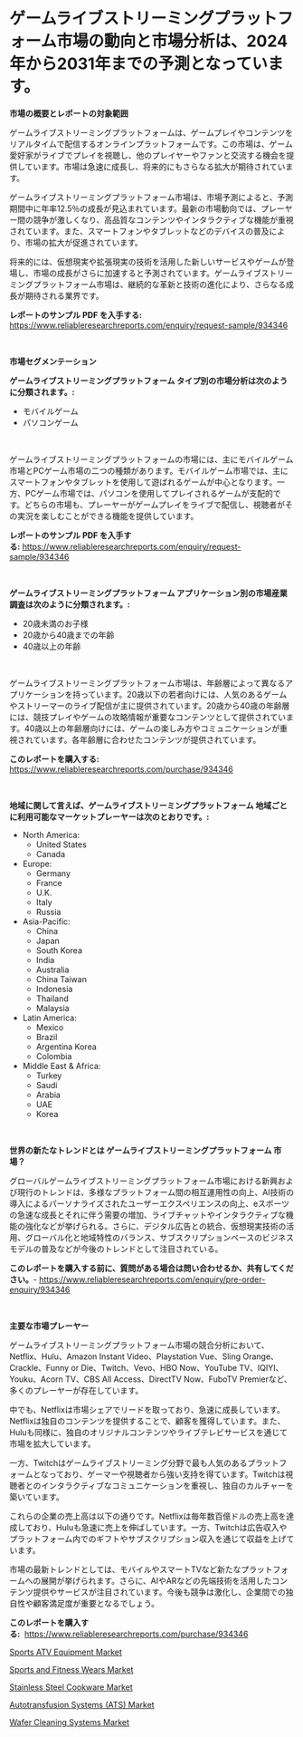 <p><h1>ゲームライブストリーミングプラットフォーム市場の動向と市場分析は、2024年から2031年までの予測となっています。</h1></p><p><strong>市場の概要とレポートの対象範囲</strong></p>
<p><p>ゲームライブストリーミングプラットフォームは、ゲームプレイやコンテンツをリアルタイムで配信するオンラインプラットフォームです。この市場は、ゲーム愛好家がライブでプレイを視聴し、他のプレイヤーやファンと交流する機会を提供しています。市場は急速に成長し、将来的にもさらなる拡大が期待されています。</p><p>ゲームライブストリーミングプラットフォーム市場は、市場予測によると、予測期間中に年率12.5％の成長が見込まれています。最新の市場動向では、プレーヤー間の競争が激しくなり、高品質なコンテンツやインタラクティブな機能が重視されています。また、スマートフォンやタブレットなどのデバイスの普及により、市場の拡大が促進されています。</p><p>将来的には、仮想現実や拡張現実の技術を活用した新しいサービスやゲームが登場し、市場の成長がさらに加速すると予測されています。ゲームライブストリーミングプラットフォーム市場は、継続的な革新と技術の進化により、さらなる成長が期待される業界です。</p></p>
<p><strong>レポートのサンプル PDF を入手する:</strong> <a href="https://www.reliableresearchreports.com/enquiry/request-sample/934346">https://www.reliableresearchreports.com/enquiry/request-sample/934346</a></p>
<p>&nbsp;</p>
<p><strong>市場セグメンテーション</strong></p>
<p><strong>ゲームライブストリーミングプラットフォーム タイプ別の市場分析は次のように分類されます。:</strong></p>
<p><ul><li>モバイルゲーム</li><li>パソコンゲーム</li></ul></p>
<p>&nbsp;</p>
<p><p>ゲームライブストリーミングプラットフォームの市場には、主にモバイルゲーム市場とPCゲーム市場の二つの種類があります。モバイルゲーム市場では、主にスマートフォンやタブレットを使用して遊ばれるゲームが中心となります。一方、PCゲーム市場では、パソコンを使用してプレイされるゲームが支配的です。どちらの市場も、プレーヤーがゲームプレイをライブで配信し、視聴者がその実況を楽しむことができる機能を提供しています。</p></p>
<p><strong>レポートのサンプル PDF を入手する:</strong>&nbsp;<a href="https://www.reliableresearchreports.com/enquiry/request-sample/934346">https://www.reliableresearchreports.com/enquiry/request-sample/934346</a></p>
<p>&nbsp;</p>
<p><strong> ゲームライブストリーミングプラットフォーム アプリケーション別の市場産業調査は次のように分類されます。:</strong></p>
<p><ul><li>20歳未満のお子様</li><li>20歳から40歳までの年齢</li><li>40歳以上の年齢</li></ul></p>
<p>&nbsp;</p>
<p><p>ゲームライブストリーミングプラットフォーム市場は、年齢層によって異なるアプリケーションを持っています。20歳以下の若者向けには、人気のあるゲームやストリーマーのライブ配信が主に提供されています。20歳から40歳の年齢層には、競技プレイやゲームの攻略情報が重要なコンテンツとして提供されています。40歳以上の年齢層向けには、ゲームの楽しみ方やコミュニケーションが重視されています。各年齢層に合わせたコンテンツが提供されています。</p></p>
<p><strong>このレポートを購入する:</strong>&nbsp; <a href="https://www.reliableresearchreports.com/purchase/934346">https://www.reliableresearchreports.com/purchase/934346</a></p>
<p>&nbsp;</p>
<p><strong>地域に関して言えば、ゲームライブストリーミングプラットフォーム 地域ごとに利用可能なマーケットプレーヤーは次のとおりです。:</strong></p>
<p><ul>
    <li>
        North America:
        <ul>
            <li>United States</li>
            <li>Canada</li>
        </ul>
    </li>
    <li>
        Europe:
        <ul>
            <li>Germany</li>
            <li>France</li>
            <li>U.K.</li>
            <li>Italy</li>
            <li>Russia</li>
        </ul>
    </li>
    <li>
        Asia-Pacific:
        <ul>
            <li>China</li>
            <li>Japan</li>
            <li>South Korea</li>
            <li>India</li>
            <li>Australia</li>
            <li>China Taiwan</li>
            <li>Indonesia</li>
            <li>Thailand</li>
            <li>Malaysia</li>
        </ul>
    </li>
    <li>
        Latin America:
        <ul>
            <li>Mexico</li>
            <li>Brazil</li>
            <li>Argentina Korea</li>
            <li>Colombia</li>
        </ul>
    </li>
    <li>
        Middle East & Africa:
        <ul>
            <li>Turkey</li>
            <li>Saudi</li>
            <li>Arabia</li>
            <li>UAE</li>
            <li>Korea</li>
        </ul>
    </li>
    </ul></p>
<p>&nbsp;</p>
<p><strong>世界の新たなトレンドとは ゲームライブストリーミングプラットフォーム 市場？</strong></p>
<p><p>グローバルゲームライブストリーミングプラットフォーム市場における新興および現行のトレンドは、多様なプラットフォーム間の相互運用性の向上、AI技術の導入によるパーソナライズされたユーザーエクスペリエンスの向上、eスポーツの急速な成長とそれに伴う需要の増加、ライブチャットやインタラクティブな機能の強化などが挙げられる。さらに、デジタル広告との統合、仮想現実技術の活用、グローバル化と地域特性のバランス、サブスクリプションベースのビジネスモデルの普及などが今後のトレンドとして注目されている。</p></p>
<p><strong>このレポートを購入する前に、質問がある場合は問い合わせるか、共有してください。</strong>- <a href="https://www.reliableresearchreports.com/enquiry/pre-order-enquiry/934346">https://www.reliableresearchreports.com/enquiry/pre-order-enquiry/934346</a></p>
<p>&nbsp;</p>
<p><strong>主要な市場プレーヤー</strong></p>
<p><p>ゲームライブストリーミングプラットフォーム市場の競合分析において、Netflix、Hulu、Amazon Instant Video、Playstation Vue、Sling Orange、Crackle、Funny or Die、Twitch、Vevo、HBO Now、YouTube TV、IQIYI、Youku、Acorn TV、CBS All Access、DirectTV Now、FuboTV Premierなど、多くのプレーヤーが存在しています。</p><p>中でも、Netflixは市場シェアでリードを取っており、急速に成長しています。Netflixは独自のコンテンツを提供することで、顧客を獲得しています。また、Huluも同様に、独自のオリジナルコンテンツやライブテレビサービスを通じて市場を拡大しています。</p><p>一方、Twitchはゲームライブストリーミング分野で最も人気のあるプラットフォームとなっており、ゲーマーや視聴者から強い支持を得ています。Twitchは視聴者とのインタラクティブなコミュニケーションを重視し、独自のカルチャーを築いています。</p><p>これらの企業の売上高は以下の通りです。Netflixは毎年数百億ドルの売上高を達成しており、Huluも急速に売上を伸ばしています。一方、Twitchは広告収入やプラットフォーム内でのギフトやサブスクリプション収入を通じて収益を上げています。</p><p>市場の最新トレンドとしては、モバイルやスマートTVなど新たなプラットフォームへの展開が挙げられます。さらに、AIやARなどの先端技術を活用したコンテンツ提供やサービスが注目されています。今後も競争は激化し、企業間での独自性や顧客満足度が重要となるでしょう。</p></p>
<p><strong>このレポートを購入する:</strong>&nbsp;&nbsp;<a href="https://www.reliableresearchreports.com/purchase/934346">https://www.reliableresearchreports.com/purchase/934346</a></p>
<p><p><a href="https://github.com/beatblasta/Market-Research-Report-List-2/blob/main/sports-atv-equipment-market.md">Sports ATV Equipment Market</a></p><p><a href="https://github.com/angelajermaine/Market-Research-Report-List-2/blob/main/sports-and-fitness-wears-market.md">Sports and Fitness Wears Market</a></p><p><a href="https://view.publitas.com/reportprime-1/stainless-steel-cookware-market-offers-provide-insightful-data-for-the-time-period-from-2024-to-2031-and-also-provide-analysis-based-on-application-type-and-region/">Stainless Steel Cookware Market</a></p><p><a href="https://picayune-night-cbd.notion.site/Autotransfusion-Systems-ATS-Market-Size-2024-2031-Global-Industrial-Analysis-Key-Geographical-R-1b9fa8bc566841b8a060b296032b47fe">Autotransfusion Systems (ATS) Market</a></p><p><a href="https://valiant-lunge-8fe.notion.site/Insights-into-Wafer-Cleaning-Systems-Market-Size-Analysing-Market-Share-Trends-and-Growth-from-20-ec2e3502c3764e3fb63a5660c241bcd6">Wafer Cleaning Systems Market</a></p></p>